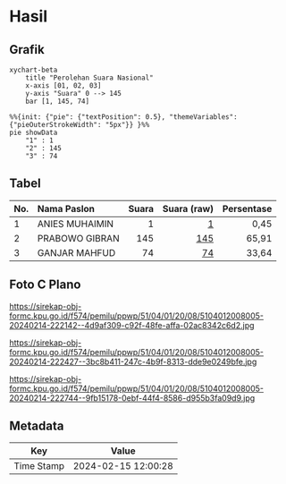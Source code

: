 # Hasil

## Grafik

```mermaid
xychart-beta
    title "Perolehan Suara Nasional"
    x-axis [01, 02, 03]
    y-axis "Suara" 0 --> 145
    bar [1, 145, 74]
```

```mermaid
%%{init: {"pie": {"textPosition": 0.5}, "themeVariables": {"pieOuterStrokeWidth": "5px"}} }%%
pie showData
    "1" : 1
    "2" : 145
    "3" : 74
```

## Tabel

| No. | Nama Paslon    | Suara | Suara (raw) | Persentase |
|:--- |:-------------- | -----:| -----------:| ----------:|
| 1   | ANIES MUHAIMIN | 1     | [1][p-1]    | 0,45       |
| 2   | PRABOWO GIBRAN | 145   | [145][p-2]  | 65,91      |
| 3   | GANJAR MAHFUD  | 74    | [74][p-3]   | 33,64      |


[p-1]: https://github.com/gigit-pemilu/pemilu-2024/blob/main/pilpres/hitung-suara/sub/51-bali/sub/04-gianyar/sub/01-sukawati/sub/2008-kemenuh/sub/005-tps/sub/paslon-1.txt
[p-2]: https://github.com/gigit-pemilu/pemilu-2024/blob/main/pilpres/hitung-suara/sub/51-bali/sub/04-gianyar/sub/01-sukawati/sub/2008-kemenuh/sub/005-tps/sub/paslon-2.txt
[p-3]: https://github.com/gigit-pemilu/pemilu-2024/blob/main/pilpres/hitung-suara/sub/51-bali/sub/04-gianyar/sub/01-sukawati/sub/2008-kemenuh/sub/005-tps/sub/paslon-3.txt

## Foto C Plano

https://sirekap-obj-formc.kpu.go.id/f574/pemilu/ppwp/51/04/01/20/08/5104012008005-20240214-222142--4d9af309-c92f-48fe-affa-02ac8342c6d2.jpg

https://sirekap-obj-formc.kpu.go.id/f574/pemilu/ppwp/51/04/01/20/08/5104012008005-20240214-222427--3bc8b411-247c-4b9f-8313-dde9e0249bfe.jpg

https://sirekap-obj-formc.kpu.go.id/f574/pemilu/ppwp/51/04/01/20/08/5104012008005-20240214-222744--9fb15178-0ebf-44f4-8586-d955b3fa09d9.jpg


## Metadata

| Key        | Value               |
| ---------- | ------------------- |
| Time Stamp | 2024-02-15 12:00:28 |



